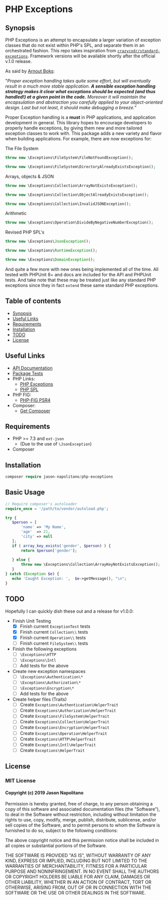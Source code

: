 # PHP Exceptions
 
## Synopsis
PHP Exceptions is an attempt to encapsulate a larger variation of exception classes that do not exist 
within PHP's SPL, and separate them in an orchestrated fashion. This repo takes inspiration from 
[`crazycodr/standard-exceptions`](https://github.com/crazycodr/standard-exceptions). Framework versions 
will be available shortly after the official v.1.0 release.

As said by [Arnout Boks](https://www.moxio.com/blog/34/best-practices-for-php-exception-handling):

"_Proper exception handling takes quite some effort, but will eventually result in a much more stable 
application. **A sensible exception handling strategy makes it clear what exceptions should be expected 
(and thus handled!) at a given point in the code.** Moreover it will maintain the encapsulation and 
abstraction you carefully applied to your object-oriented design. Last but not least, it should make 
debugging a breeze._"

Proper Exception handling is a **must** in PHP applications, and application development in general. 
This library hopes to encourage developers to properly handle exceptions, by giving them new and more 
tailored exception classes to work with. This package adds a new variety and flavor when
building applications. For example, there are now exceptions for:

The File System
```php
throw new \Exceptions\FileSystem\FileNotFoundException();
```
```php
throw new \Exceptions\FileSystem\DirectoryAlreadyExistsException();
```

Arrays, objects & JSON
```php
throw new \Exceptions\Collection\ArrayNotExistsException();
```
```php
throw new \Exceptions\Collection\ObjectAlreadyExistsException();
```
```php
throw new \Exceptions\Collection\InvalidJSONException();
```

Arithmetic
```php
throw new \Exceptions\Operation\DivideByNegativeNumberException();
```

Revised PHP SPL's
```php
throw new \Exceptions\JsonException();
```
```php
throw new \Exceptions\RuntimeException();
```
```php
throw new \Exceptions\DomainException();
```

And quite a few more with new ones being implemented all of the time. All tested with PHPUnit 8+ and docs are
included for the API and PHPUnit tests. And take note that these may be treated just like any standard PHP exceptions 
since they in fact `extend` these same standard PHP exceptions.


## Table of contents
 - [Synopsis](https://github.com/jason-napolitano/PHP-Exceptions/blob/master/README.md#synopsis)
 - [Useful Links](https://github.com/jason-napolitano/PHP-Exceptions/blob/master/README.md#useful-links)
 - [Requirements](https://github.com/jason-napolitano/PHP-Exceptions/blob/master/README.md#requirements)
 - [Installation](https://github.com/jason-napolitano/PHP-Exceptions/blob/master/README.md#installation)
 - [TODO](https://github.com/jason-napolitano/PHP-Exceptions/blob/master/README.md#todo)
 - [License](https://github.com/jason-napolitano/PHP-Exceptions/blob/master/README.md#license)
 
## Useful Links
 - [API Documentation](https://github.com/jason-napolitano/PHP-Exceptions/tree/master/docs)
 - [Package Tests](https://github.com/jason-napolitano/PHP-Exceptions/tree/master/tests)
 - PHP Links:
   - [PHP Exceptions](https://www.php.net/manual/en/language.exceptions.php)
   - [PHP SPL](https://www.php.net/manual/en/spl.exceptions.php)
 - PHP FIG:
   - [PHP-FIG PSR4](https://www.php-fig.org/psr/psr-4/)
 - Composer:
   - [Get Composer](https://getcomposer.org/)
   
 ## Requirements
  - PHP >= 7.3 and `ext-json`
    - (Due to the use of `\JsonException`)
  - Composer
 
 ## Installation
 ```php
 composer require jason-napolitano/php-exceptions
 ```
 
 ## Basic Usage
 ```php
// Require composer's autoloader
require_once = '/path/to/vendor/autoload.php';
 
try {
	$person = [
		'name' => 'My Name',
		'age'  => 21,
		'city' => null
	];
	if ( array_key_exists('gender', $person) ) {
	    return $person['gender'];
	    
	} else {
		throw new \Exceptions\Collection\ArrayKeyNotExistsException();
	}
} catch (Exception $e) {
	echo 'Caught Exception: ',  $e->getMessage(), "\n";
}
```

## TODO
Hopefully I can quickly dish these out and a release for v1.0.0:

  - Finish Unit Testing
    - [x] Finish current `ExceptionTest` tests
    - [x] Finish current `Collection\\` tests
    - [x] Finish current `Operation\\` tests
    - [ ] Finish current `FileSystem\\` tests
    
  - Finish the following exceptions
    - [ ] `\Exceptions\HTTP`
    - [ ] `\Exceptions\Intl`
    - [ ] Add tests for the above
    
  - Create new exception namespaces
    - [ ] `\Exceptions\Authentication\*`
    - [ ] `\Exceptions\Authorization\*`
    - [ ] `\Exceptions\Encryption\*`
    - [ ] Add tests for the above
    
  - Create helper files (Traits)
    - [ ] Create `Exceptions\Authentication\HelperTrait`
    - [ ] Create `Exceptions\Authorization\HelperTrait`
    - [ ] Create `Exceptions\FileSystem\HelperTrait`
    - [ ] Create `Exceptions\Collection\HelperTrait`
    - [ ] Create `Exceptions\Encryption\HelperTrait`
    - [ ] Create `Exceptions\Operation\HelperTrait`
    - [ ] Create `Exceptions\HTTP\HelperTrait`
    - [ ] Create `Exceptions\Intl\HelperTrait`
    - [ ] Create `Exceptions\HelperTrait`

 ## License
 ### MIT License
 
 #### Copyright (c) 2019 Jason Napolitano
 
 Permission is hereby granted, free of charge, to any person obtaining a copy
 of this software and associated documentation files (the "Software"), to deal
 in the Software without restriction, including without limitation the rights
 to use, copy, modify, merge, publish, distribute, sublicense, and/or sell
 copies of the Software, and to permit persons to whom the Software is
 furnished to do so, subject to the following conditions:
 
 The above copyright notice and this permission notice shall be included in all
 copies or substantial portions of the Software.
 
 THE SOFTWARE IS PROVIDED "AS IS", WITHOUT WARRANTY OF ANY KIND, EXPRESS OR
 IMPLIED, INCLUDING BUT NOT LIMITED TO THE WARRANTIES OF MERCHANTABILITY,
 FITNESS FOR A PARTICULAR PURPOSE AND NONINFRINGEMENT. IN NO EVENT SHALL THE
 AUTHORS OR COPYRIGHT HOLDERS BE LIABLE FOR ANY CLAIM, DAMAGES OR OTHER
 LIABILITY, WHETHER IN AN ACTION OF CONTRACT, TORT OR OTHERWISE, ARISING FROM,
 OUT OF OR IN CONNECTION WITH THE SOFTWARE OR THE USE OR OTHER DEALINGS IN THE
 SOFTWARE.
